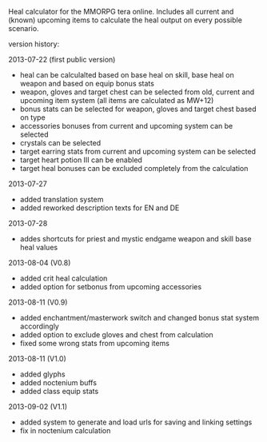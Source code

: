 Heal calculator for the MMORPG tera online.
Includes all current and (known) upcoming items to calculate the heal output on every possible scenario.


version history:

2013-07-22 (first public version)
- heal can be calculalted based on base heal on skill, base heal on weapon and based on equip bonus stats
- weapon, gloves and target chest can be selected from old, current and upcoming item system (all items are calculated as MW+12)
- bonus stats can be selected for weapon, gloves and target chest based on type
- accessories bonuses from current and upcoming system can be selected
- crystals can be selected
- target earring stats from current and upcoming system can be selected 
- target heart potion III can be enabled
- target heal bonuses can be excluded completely from the calculation

2013-07-27
- added translation system
- added reworked description texts for EN and DE

2013-07-28
- addes shortcuts for priest and mystic endgame weapon and skill base heal values

2013-08-04 (V0.8)
- added crit heal calculation
- added option for setbonus from upcoming accessories

2013-08-11 (V0.9)
- added enchantment/masterwork switch and changed bonus stat system accordingly
- added option to exclude gloves and chest from calculation
- fixed some wrong stats from upcoming items

2013-08-11 (V1.0)
- added glyphs
- added noctenium buffs
- added class equip stats

2013-09-02 (V1.1)
- added system to generate and load urls for saving and linking settings
- fix in noctenium calculation
